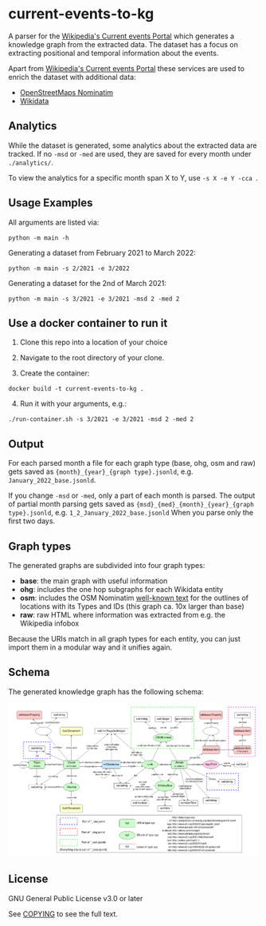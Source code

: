 # current-events-to-kg
A parser for the [Wikipedia's Current events Portal](https://en.wikipedia.org/wiki/Portal:Current_events) which generates a knowledge graph from the extracted data. The dataset has a focus on extracting positional and temporal information about the events.

Apart from [Wikipedia's Current events Portal](https://en.wikipedia.org/wiki/Portal:Current_events) these services are used to enrich the dataset with additional data:
- [OpenStreetMaps Nominatim](https://nominatim.openstreetmap.org)
- [Wikidata](https://www.wikidata.org)


## Analytics
While the dataset is generated, some analytics about the extracted data are tracked.
If no `-msd` or `-med` are used, they are saved for every month under `./analytics/`.

To view the analytics for a specific month span X to Y, use `-s X -e Y -cca `.

## Usage Examples
All arguments are listed via:
```
python -m main -h
```

Generating a dataset from February 2021 to March 2022:
```
python -m main -s 2/2021 -e 3/2022
```

Generating a dataset for the 2nd of March 2021:
```
python -m main -s 3/2021 -e 3/2021 -msd 2 -med 2
```

## Use a docker container to run it
1. Clone this repo into a location of your choice

2. Navigate to the root directory of your clone.

3. Create the container:
```
docker build -t current-events-to-kg .
```

4. Run it with your arguments, e.g.:
```
./run-container.sh -s 3/2021 -e 3/2021 -msd 2 -med 2
```

## Output
For each parsed month a file for each graph type (base, ohg, osm and raw) gets saved as `{month}_{year}_{graph type}.jsonld`, e.g. `January_2022_base.jsonld`.

If you change `-msd` or `-med`, only a part of each month is parsed. The output of partial month parsing gets saved as `{msd}_{med}_{month}_{year}_{graph type}.jsonld`, e.g. `1_2_January_2022_base.jsonld` When you parse only the first two days.

## Graph types
The generated graphs are subdivided into four graph types: 
- **base**: the main graph with useful information
- **ohg**: includes the one hop subgraphs for each Wikidata entity
- **osm**: includes the OSM Nominatim [well-known text](https://en.wikipedia.org/wiki/Well-known_text_representation_of_geometry) for the outlines of locations with its Types and IDs (this graph ca. 10x larger than base)
- **raw**: raw HTML where information was extracted from e.g. the Wikipedia infobox

Because the URIs match in all graph types for each entity, you can just import them in a modular way and it unifies again.


## Schema
The generated knowledge graph has the following schema:

![Datset graph schema](Schema.drawio.png)

## License
GNU General Public License v3.0 or later

See [COPYING](COPYING) to see the full text.


